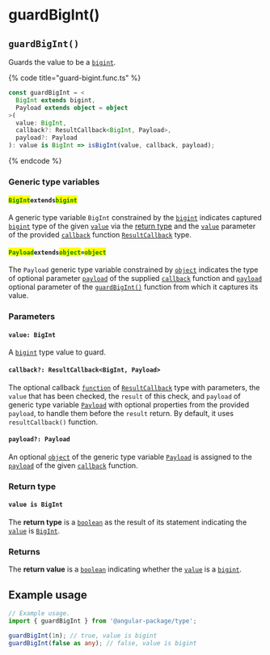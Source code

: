 # guardBigInt()

## `guardBigInt()`

Guards the value to be a [`bigint`](https://developer.mozilla.org/en-US/docs/Web/JavaScript/Reference/Global\_Objects/BigInt).

{% code title="guard-bigint.func.ts" %}
```typescript
const guardBigInt = <
  BigInt extends bigint,
  Payload extends object = object
>(
  value: BigInt,
  callback?: ResultCallback<BigInt, Payload>,
  payload?: Payload
): value is BigInt => isBigInt(value, callback, payload);
```
{% endcode %}

### Generic type variables

#### <mark style="color:green;">**`BigInt`**</mark>**`extends`**<mark style="color:green;">**`bigint`**</mark>

A generic type variable `BigInt` constrained by the [`bigint`](https://developer.mozilla.org/en-US/docs/Web/JavaScript/Reference/Global\_Objects/BigInt) indicates captured [`bigint`](https://developer.mozilla.org/en-US/docs/Web/JavaScript/Reference/Global\_Objects/BigInt) type of the given [`value`](guardbigint.md#value-bigint) via the [return type](guardbigint.md#return-type) and the [`value`](../types/resultcallback.md#value-value) parameter of the provided [`callback`](guardbigint.md#callback-resultcallback-less-than-bigint-payload-greater-than) function [`ResultCallback`](../types/resultcallback.md) type.

#### <mark style="color:green;">**`Payload`**</mark>**`extends`**<mark style="color:green;">**`object`**</mark>**`=`**<mark style="color:green;">**`object`**</mark>

The `Payload` generic type variable constrained by [`object`](https://www.typescriptlang.org/docs/handbook/basic-types.html#object) indicates the type of optional parameter [`payload`](../types/resultcallback.md#payload-payload) of the supplied [`callback`](guardbigint.md#callback-resultcallback-less-than-type-payload-greater-than) function and [`payload`](guardbigint.md#payload-payload) optional parameter of the [`guardBigInt()`](guardbigint.md#guardbigint) function from which it captures its value.

### Parameters

#### `value: BigInt`

A [`bigint`](https://developer.mozilla.org/en-US/docs/Web/JavaScript/Reference/Global\_Objects/BigInt) type value to guard.

#### `callback?: ResultCallback<BigInt, Payload>`

The optional callback [`function`](https://developer.mozilla.org/en-US/docs/Web/JavaScript/Guide/Functions) of [`ResultCallback`](../types/resultcallback.md) type with parameters, the `value` that has been checked, the `result` of this check, and `payload` of generic type variable [`Payload`](guardbigint.md#payloadextendsobject-object) with optional properties from the provided `payload`, to handle them before the `result` return. By default, it uses `resultCallback()` function.

#### `payload?: Payload`

An optional [`object`](https://developer.mozilla.org/en-US/docs/Web/JavaScript/Reference/Global\_Objects/Object) of the generic type variable [`Payload`](guardbigint.md#payloadextendsobject-object) is assigned to the [`payload`](../types/resultcallback.md#payload-payload) of the given [`callback`](guardbigint.md#callback-resultcallback-less-than-bigint-payload-greater-than) function.

### Return type

#### `value is BigInt`

The **return type** is a [`boolean`](https://www.typescriptlang.org/docs/handbook/basic-types.html#boolean) as the result of its statement indicating the [`value`](guardbigint.md#value-bigint) is [`BigInt`](https://developer.mozilla.org/en-US/docs/Web/JavaScript/Reference/Global\_Objects/BigInt).

### Returns

The **return value** is a [`boolean`](https://www.typescriptlang.org/docs/handbook/basic-types.html#boolean) indicating whether the [`value`](guardbigint.md#value-bigint) is a [`bigint`](https://developer.mozilla.org/en-US/docs/Web/JavaScript/Reference/Global\_Objects/BigInt).

## Example usage

```typescript
// Example usage.
import { guardBigInt } from '@angular-package/type';

guardBigInt(1n); // true, value is bigint
guardBigInt(false as any); // false, value is bigint
```
